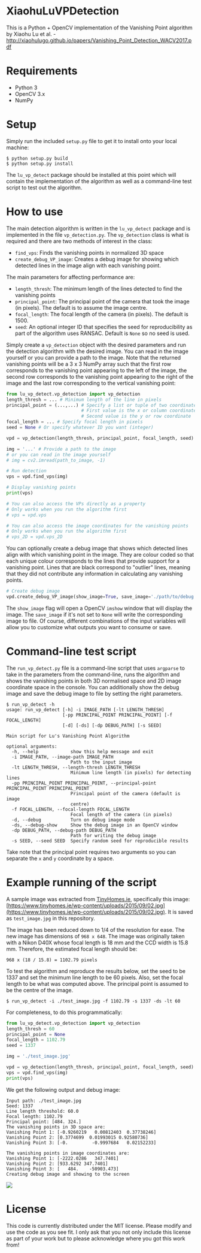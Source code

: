 # XiaohuLuVPDetection
This is a Python + OpenCV implementation of the Vanishing Point algorithm by Xiaohu Lu et al. - http://xiaohulugo.github.io/papers/Vanishing_Point_Detection_WACV2017.pdf

# Requirements
* Python 3
* OpenCV 3.x
* NumPy

# Setup

Simply run the included `setup.py` file to get it to install onto your local
machine:

```
$ python setup.py build
$ python setup.py install
```

The `lu_vp_detect` package should be installed at this point which will
contain the implementation of the algorithm as well as a command-line test
script to test out the algorithm.

# How to use

The main detection algorithm is written in the `lu_vp_detect` package and is
implemented in the file `vp_detection.py`.  The `vp_detection` class is what
is required and there are two methods of interest in the class:

* `find_vps`: Finds the vanishing points in normalized 3D space
* `create_debug_VP_image`: Creates a debug image for showing which
detected lines in the image align with each vanishing point.

The main parameters for affecting performance are:

* `length_thresh`: The minimum length of the lines detected to find the
vanishing points
* `principal_point`: The principal point of the camera that took the image
(in pixels).  The default is to assume the image centre.
* `focal_length`: The focal length of the camera (in pixels).  The default
is 1500.
* `seed`: An optional integer ID that specifies the seed for reproducibility
as part of the algorithm uses RANSAC.  Default is `None` so no seed is used.

Simply create a `vp_detection` object with the desired parameters and run the
detection algorithm with the desired image.  You can read in the image yourself
or you can provide a path to the image.  Note that the returned vanishing
points will be a 3 x 3 NumPy array such that the first row corresponds to the
vanishing point appearing to the left of the image, the second row
corresponds to the vanishing point appearing to the right of the image and the
last row corresponding to the vertical vanishing point:

```python
from lu_vp_detect.vp_detection import vp_detection
length_thresh = ... # Minimum length of the line in pixels
principal_point = (...,...) # Specify a list or tuple of two coordinates
                            # First value is the x or column coordinate
                            # Second value is the y or row coordinate
focal_length = ... # Specify focal length in pixels
seed = None # Or specify whatever ID you want (integer)

vpd = vp_detection(length_thresh, principal_point, focal_length, seed)

img = '...' # Provide a path to the image
# or you can read in the image yourself
# img = cv2.imread(path_to_image, -1)

# Run detection
vps = vpd.find_vps(img)

# Display vanishing points
print(vps)

# You can also access the VPs directly as a property
# Only works when you run the algorithm first
# vps = vpd.vps

# You can also access the image coordinates for the vanishing points
# Only works when you run the algorithm first
# vps_2D = vpd.vps_2D
```

You can optionally create a debug image that shows which detected lines align
with which vanishing point in the image.  They are colour coded so that each
unique colour corresponds to the lines that provide support for a vanishing
point.  Lines that are black correspond to "outlier" lines, meaning that they
did not contribute any information in calculating any vanishing points.

```python
# Create debug image
vpd.create_debug_VP_image(show_image=True, save_image='./path/to/debug.png')
```

The `show_image` flag will open a OpenCV `imshow` window that will display the
image.  The `save_image` if it's not set to `None` will write the corresponding
image to file.  Of course, different combinations of the input variables will
allow you to customize what outputs you want to consume or save.

# Command-line test script

The `run_vp_detect.py` file is a command-line script that uses `argparse` to
take in the parameters from the command-line, runs the algorithm and shows
the vanishing points in both 3D normalised space and 2D image coordinate space
in the console.  You can additionally show the debug image and save the debug
image to file by setting the right parameters.

```
$ run_vp_detect -h
usage: run_vp_detect [-h] -i IMAGE_PATH [-lt LENGTH_THRESH]
                     [-pp PRINCIPAL_POINT PRINCIPAL_POINT] [-f FOCAL_LENGTH]
                     [-d] [-ds] [-dp DEBUG_PATH] [-s SEED]

Main script for Lu's Vanishing Point Algorithm

optional arguments:
  -h, --help            show this help message and exit
  -i IMAGE_PATH, --image-path IMAGE_PATH
                        Path to the input image
  -lt LENGTH_THRESH, --length-thresh LENGTH_THRESH
                        Minimum line length (in pixels) for detecting lines
  -pp PRINCIPAL_POINT PRINCIPAL_POINT, --principal-point PRINCIPAL_POINT PRINCIPAL_POINT
                        Principal point of the camera (default is image
                        centre)
  -f FOCAL_LENGTH, --focal-length FOCAL_LENGTH
                        Focal length of the camera (in pixels)
  -d, --debug           Turn on debug image mode
  -ds, --debug-show     Show the debug image in an OpenCV window
  -dp DEBUG_PATH, --debug-path DEBUG_PATH
                        Path for writing the debug image
  -s SEED, --seed SEED  Specify random seed for reproducible results
```

Take note that the principal point requires two arguments so you can
separate the `x` and `y` coordinate by a space.

# Example running of the script

A sample image was extracted from [TinyHomes.ie](https://tinyhomes.ie),
specifically this image: [https://www.tinyhomes.ie/wp-content/uploads/2015/09/02.jpg](https://www.tinyhomes.ie/wp-content/uploads/2015/09/02.jpg).
It is saved as `test_image.jpg` in this repository.

The image has been reduced down to 1/4 of the resolution for ease.
The new image has dimensions of `968 x 648`.  The image was originally
taken with a Nikon D40X whose focal length is 18 mm and the CCD width is
15.8 mm.  Therefore, the estimated focal length should be:

`968 x (18 / 15.8) = 1102.79 pixels`

To test the algorithm and reproduce the results below, set the
seed to be 1337 and set the minimum line length to be 60 pixels.  Also,
set the focal length to be what was computed above.  The principal
point is assumed to be the centre of the image.

`$ run_vp_detect -i ./test_image.jpg -f 1102.79 -s 1337 -ds -lt 60`

For completeness, to do this programmatically:

```python
from lu_vp_detect.vp_detection import vp_detection
length_thresh = 60
principal_point = None
focal_length = 1102.79
seed = 1337

img = './test_image.jpg'

vpd = vp_detection(length_thresh, principal_point, focal_length, seed)
vps = vpd.find_vps(img)
print(vps)
```

We get the following output and debug image:

```
Input path: ./test_image.jpg
Seed: 1337
Line length threshold: 60.0
Focal length: 1102.79
Principal point: [484. 324.]
The vanishing points in 3D space are:
Vanishing Point 1: [-0.9260219   0.00812403  0.37738246]
Vanishing Point 2: [0.3774699  0.01993015 0.92580736]
Vanishing Point 3: [-0.         -0.9997684   0.02152233]

The vanishing points in image coordinates are:
Vanishing Point 1: [-2222.0286   347.7401]
Vanishing Point 2: [933.6292 347.7401]
Vanishing Point 3: [   484.    -50903.473]
Creating debug image and showing to the screen
```
![](https://i.imgur.com/1zoZIiI.png)

# License

This code is currently distributed under the MIT license.  Please modify and
use the code as you see fit.  I only ask that you not only include this
license as part of your work but to please acknowledge where you got this
work from!

